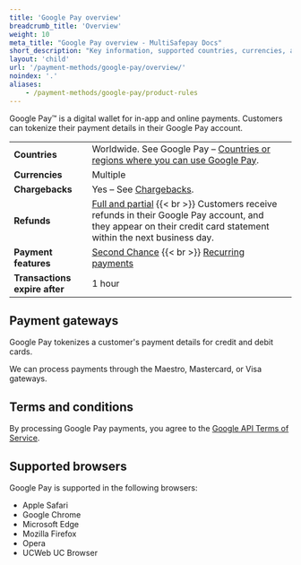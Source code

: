 ```yaml
---
title: 'Google Pay overview'
breadcrumb_title: 'Overview'
weight: 10
meta_title: "Google Pay overview - MultiSafepay Docs"
short_description: "Key information, supported countries, currencies, and features"
layout: 'child'
url: '/payment-methods/google-pay/overview/'
noindex: '.'
aliases:
    - /payment-methods/google-pay/product-rules
---
```

Google Pay™ is a digital wallet for in-app and online payments. Customers can tokenize their payment details in their Google Pay account.

|   |   |   |
|---|---|---|
| **Countries**  | Worldwide. See Google Pay – [Countries or regions where you can use Google Pay](https://support.google.com/pay/answer/9023773?hl=en#zippy=%2Cpay-online-or-in-apps).  | 
| **Currencies**  | Multiple  | 
| **Chargebacks**  | Yes – See [Chargebacks](/payments/chargebacks/). | 
| **Refunds** | [Full and partial](/refunds/full-partial/) {{< br >}} Customers receive refunds in their Google Pay account, and they appear on their credit card statement within the next business day.  |
| **Payment features**  | [Second Chance](/features/second-chance/) {{< br >}} [Recurring payments](/features/recurring-payments/)  |
| **Transactions expire after** | 1 hour |

## Payment gateways

Google Pay tokenizes a customer's payment details for credit and debit cards.

We can process payments through the Maestro, Mastercard, or Visa gateways.

## Terms and conditions
By processing Google Pay payments, you agree to the [Google API Terms of Service](https://payments.developers.google.com/terms/sellertos).

## Supported browsers

Google Pay is supported in the following browsers:

- Apple Safari
- Google Chrome
- Microsoft Edge
- Mozilla Firefox
- Opera
- UCWeb UC Browser


